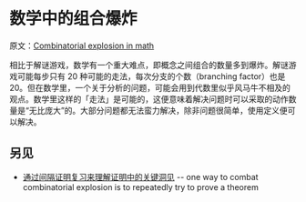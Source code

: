 # 数学中的组合爆炸

原文：[Combinatorial explosion in math](https://wiki.issarice.com/wiki/Combinatorial_explosion_in_math)

相比于解谜游戏，数学有一个重大难点，即概念之间组合的数量多到爆炸。解谜游戏可能每步只有 20 种可能的走法，每次分支的个数（branching factor）也是 20。但在数学里，一个关于分析的问题，可能会用到代数里似乎风马牛不相及的观点。数学里这样的「走法」是可能的，这便意味着解决问题时可以采取的动作数量是“无比庞大”的。大部分问题都无法蛮力解决，除非问题很简单，使用定义便可以解决。

## 另见

* [通过间隔证明复习来理解证明中的关键洞见](https://wiki.issarice.com/wiki/Spaced_proof_review_as_a_way_to_understand_key_insights_in_a_proof) -- one way to combat combinatorial explosion is to repeatedly try to prove a theorem